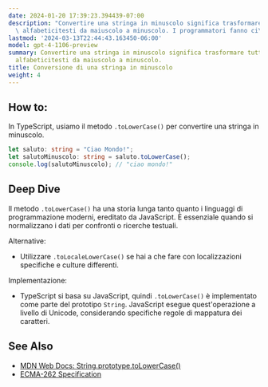 ```yaml
---
date: 2024-01-20 17:39:23.394439-07:00
description: "Convertire una stringa in minuscolo significa trasformare tutti i caratteri\
  \ alfabeticitesti da maiuscolo a minuscolo. I programmatori fanno ci\xF2 per\u2026"
lastmod: '2024-03-13T22:44:43.163450-06:00'
model: gpt-4-1106-preview
summary: Convertire una stringa in minuscolo significa trasformare tutti i caratteri
  alfabeticitesti da maiuscolo a minuscolo.
title: Conversione di una stringa in minuscolo
weight: 4
---
```


## How to:
In TypeScript, usiamo il metodo `.toLowerCase()` per convertire una stringa in minuscolo.

```typescript
let saluto: string = "Ciao Mondo!";
let salutoMinuscolo: string = saluto.toLowerCase();
console.log(salutoMinuscolo); // "ciao mondo!"
```

## Deep Dive
Il metodo `.toLowerCase()` ha una storia lunga tanto quanto i linguaggi di programmazione moderni, ereditato da JavaScript. È essenziale quando si normalizzano i dati per confronti o ricerche testuali.

Alternative:
- Utilizzare `.toLocaleLowerCase()` se hai a che fare con localizzazioni specifiche e culture differenti. 

Implementazione:
- TypeScript si basa su JavaScript, quindi `.toLowerCase()` è implementato come parte del prototipo `String`. JavaScript esegue quest'operazione a livello di Unicode, considerando specifiche regole di mappatura dei caratteri.

## See Also
- [MDN Web Docs: String.prototype.toLowerCase()](https://developer.mozilla.org/en-US/docs/Web/JavaScript/Reference/Global_Objects/String/toLowerCase)
- [ECMA-262 Specification](https://www.ecma-international.org/ecma-262/)
